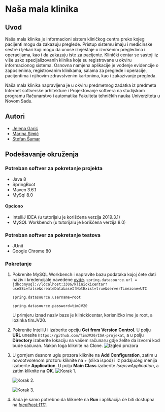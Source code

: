 # Naša mala klinika

## Uvod
Naša mala klinika je informacioni sistem kliničkog centra preko kojeg pacijenti mogu da zakazuju preglede. Pristup sistemu
imaju i medicinske sestre i ljekari koji mogu da unose izvještaje o izvršenim pregledima i operacijama, kao i da zakazuju
iste za pacijente. Klinički centar se sastoji iz više usko specijalizovanih klinika koje su registrovane u okviru informacionog
sistema. Osnovna namjena aplikacije je vođenje evidencije o zaposlenima, registrovanim klinikama, salama za preglede i operacije,         
pacijentima i njihovim zdravstvenim kartonima, kao i zakazivanje pregleda.

Naša mala klinika napravljena je u okviru predmetnog zadatka iz predmeta Internet softverske arhitekture i Projektovanje softvera 
na studijskom programu Računarstvo i automatika Fakulteta tehničkih nauka Univerziteta u Novom Sadu. 

## Autori
- [Jelena Garić](https://github.com/Mejdenka)
- [Marina Simić](https://github.com/marinasimic)
- [Stefan Šumar](https://github.com/stefansumar)

## Podešavanje okruženja
### Potreban softver za pokretanje projekta
* Java 8
* SpringBoot
* Maven 3.6.1
* MySql 8.0

#### Opciono
* IntelliJ IDEA (u tutorijalu je korišćena verzija 2019.3.1)
* MySQL Workbench (u tutorijalu je korišćena verzija 8.0)

### Potreban softver za pokretanje testova
- JUnit
- Google Chrome 80

### Pokretanje
 1. Pokrenite MySQL Workbench i napravite bazu podataka kojoj ćete dati naziv i kredencijale navedene [ovde](https://github.com/TimJV20/ISA-projekat/blob/master/src/main/resources/application.properties).
    `spring.datasource.url = jdbc:mysql://localhost:3306/klinickicentar?useSSL=false&createDatabaseIfNotExist=true&serverTimezone=UTC`
    
    `spring.datasource.username=root`
    
    `spring.datasource.password=timJV20`
    
    U primjeru iznad naziv baze je klinickicentar, korisničko ime je root, a lozinka timJV20.
    
 2. Pokrenite IntelliJ i izaberite opciju **Get from Version Control**. U polju **URL** unesite `https://github.com/TimJV20/ISA-projekat`,
    a u polju **Directory** izaberite lokaciju na vašem računaru gdje želite da izvorni kod bude sačuvan. Nakon toga kliknite na Clone.
    ![Izgled prozora](https://i.imgur.com/XnCMizn.png)
 
 3. U gornjem desnom uglu prozora kliknite na **Add Configuration**, zatim u novootvorenom prozoru kliknite na + (slika ispod)
    i iz padajućeg menija izaberite **Application**. U polju **Main Class** izaberite *IsapswApplication*, а zatim kliknite na **OK**.
    ![Korak 1.](https://i.imgur.com/b8BFAUt.png)
    
    ![Korak 2.](https://i.imgur.com/QV4pCbi.png)
    
    ![Korak 3.](https://i.imgur.com/eO5tCLc.png)
 
 4. Sada je samo potrebno da kliknete na **Run** i aplikacija će biti dostupna na *[localhost:1111](https://localhost:1111/)*.
 
 
 
